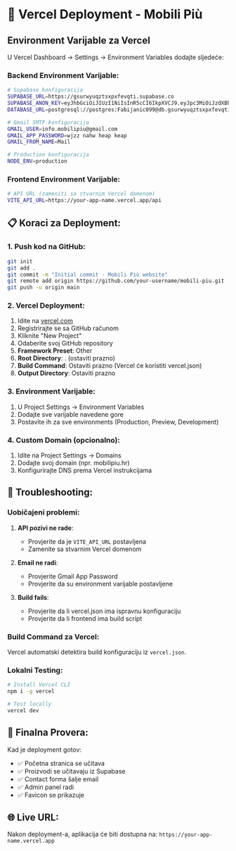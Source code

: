 # 🚀 Vercel Deployment - Mobili Più

## Environment Varijable za Vercel

U Vercel Dashboard -> Settings -> Environment Variables dodajte sljedeće:

### Backend Environment Varijable:

```bash
# Supabase konfiguracija
SUPABASE_URL=https://gsurwyuqztsxpxfevqti.supabase.co
SUPABASE_ANON_KEY=eyJhbGciOiJIUzI1NiIsInR5cCI6IkpXVCJ9.eyJpc3MiOiJzdXBhYmFzZSIsInJlZiI6ImdzdXJ3eXVxenRzeHB4ZmV2cXRpIiwicm9sZSI6ImFub24iLCJpYXQiOjE3NTExMTU3MjAsImV4cCI6MjA2NjY5MTcyMH0.8FCKuhvUJ5tckgYnMqt6foj8lQwb1ScV2GpswbftF0w
DATABASE_URL=postgresql://postgres:Fabijanic099@db.gsurwyuqztsxpxfevqti.supabase.co:5432/postgres

# Gmail SMTP konfiguracija
GMAIL_USER=info.mobilipiu@gmail.com
GMAIL_APP_PASSWORD=wjzz nahw heap keap
GMAIL_FROM_NAME=Mail

# Production konfiguracija
NODE_ENV=production
```

### Frontend Environment Varijable:

```bash
# API URL (zameniti sa stvarnim Vercel domenom)
VITE_API_URL=https://your-app-name.vercel.app/api
```

## 📋 Koraci za Deployment:

### 1. Push kod na GitHub:
```bash
git init
git add .
git commit -m "Initial commit - Mobili Più website"
git remote add origin https://github.com/your-username/mobili-piu.git
git push -u origin main
```

### 2. Vercel Deployment:
1. Idite na [vercel.com](https://vercel.com)
2. Registrirajte se sa GitHub računom
3. Kliknite "New Project"
4. Odaberite svoj GitHub repository
5. **Framework Preset**: Other
6. **Root Directory**: . (ostaviti prazno)
7. **Build Command**: Ostaviti prazno (Vercel će koristiti vercel.json)
8. **Output Directory**: Ostaviti prazno

### 3. Environment Varijable:
1. U Project Settings -> Environment Variables
2. Dodajte sve varijable navedene gore
3. Postavite ih za sve environments (Production, Preview, Development)

### 4. Custom Domain (opcionalno):
1. Idite na Project Settings -> Domains
2. Dodajte svoj domain (npr. mobilipiu.hr)
3. Konfigurirajte DNS prema Vercel instrukcijama

## 🔧 Troubleshooting:

### Uobičajeni problemi:

1. **API pozivi ne rade**:
   - Provjerite da je `VITE_API_URL` postavljena
   - Zamenite sa stvarnim Vercel domenom

2. **Email ne radi**:
   - Provjerite Gmail App Password
   - Provjerite da su environment varijable postavljene

3. **Build fails**:
   - Provjerite da li vercel.json ima ispravnu konfiguraciju
   - Provjerite da li frontend ima build script

### Build Command za Vercel:
Vercel automatski detektira build konfiguraciju iz `vercel.json`.

### Lokalni Testing:
```bash
# Install Vercel CLI
npm i -g vercel

# Test locally
vercel dev
```

## 📱 Finalna Provera:

Kad je deployment gotov:
- ✅ Početna stranica se učitava
- ✅ Proizvodi se učitavaju iz Supabase
- ✅ Contact forma šalje email
- ✅ Admin panel radi
- ✅ Favicon se prikazuje

## 🌐 Live URL:
Nakon deployment-a, aplikacija će biti dostupna na:
`https://your-app-name.vercel.app` 